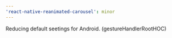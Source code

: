 ```yaml
---
'react-native-reanimated-carousel': minor
---
```


Reducing default seetings for Android. (gestureHandlerRootHOC)
